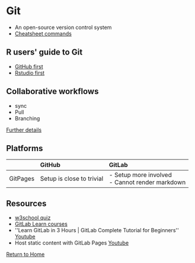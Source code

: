 
# Git

- An open-source version control system
- [Cheatsheet commands](https://education.github.com/git-cheat-sheet-education.pdf)

## R users' guide to Git
- [GitHub first](https://intro2r.com/setting-up-a-project-in-rstudio.html#opt1)
- [Rstudio first](https://intro2r.com/setting-up-a-project-in-rstudio.html#opt2)

## Collaborative workflows
- sync
- Pull
- Branching

[Further details](https://www.atlassian.com/git/tutorials/syncing)

## Platforms

| | GitHub | GitLab | 
| :-- | :-- | :-- |
| GitPages | Setup is close to trivial | - Setup more involved <br>- Cannot render markdown |


## Resources
- [w3school quiz](https://www.w3schools.com/quiztest/quiztest.asp)
- [GitLab Learn courses](https://university.gitlab.com/)
- ''Learn GitLab in 3 Hours | GitLab Complete Tutorial for Beginners'' [Youtube](https://www.youtube.com/watch?si=pKCMMJ2OJDEKVA5J&v=8aV5AxJrHDg&feature=youtu.be)
- Host static content with GitLab Pages [Youtube](https://www.youtube.com/watch?v=Cs6YxW9mr6Y&t=623s)

[Return to Home](https://bccdc-dsi.github.io/Python-Git-workshop/)
